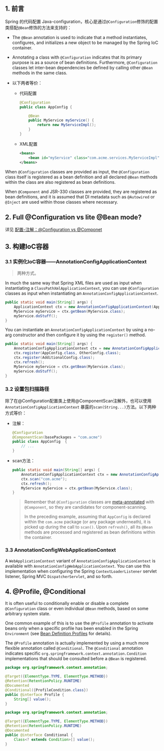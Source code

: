 ## 1. 前言

Spring 的代码配置 Java-configuration，核心是通过`@Configuration`修饰的配置类搭配`@Bean`修饰的方法来支持的：

- The `@Bean` annotation is used to indicate that a method instantiates, configures, and initializes a new object to be managed by the Spring IoC container.

- Annotating a class with `@Configuration` indicates that its primary purpose is as a source of bean definitions. Furthermore, `@Configuration` classes let inter-bean dependencies be defined by calling other `@Bean` methods in the same class.

- 以下两者等价：

    - 代码配置

        ```java
        @Configuration
        public class AppConfig {
        
            @Bean
            public MyService myService() {
                return new MyServiceImpl();
            }
        }
        ```

    - XML配置

        ```xml
        <beans>
            <bean id="myService" class="com.acme.services.MyServiceImpl"/>
        </beans>
        ```

When `@Configuration` classes are provided as input, the `@Configuration` class itself is registered as a bean definition and all declared `@Bean` methods within the class are also registered as bean definitions.

When `@Component` and JSR-330 classes are provided, they are registered as bean definitions, and it is assumed that DI metadata such as `@Autowired` or `@Inject` are used within those classes where necessary.

## 2. Full @Configuration vs lite @Bean mode?

详见 [配置-注解：@Configuration vs @Componet](/JavaWeb/Spring/配置-注解?id=configuration-vs-componet.md)

## 3. 构建IoC容器

### 3.1 实例化IoC容器——AnnotationConfigApplicationContext

> 两种方式。

In much the same way that Spring XML files are used as input when instantiating a `ClassPathXmlApplicationContext`, you can use `@Configuration` classes as input when instantiating an `AnnotationConfigApplicationContext`.

```java
public static void main(String[] args) {
    ApplicationContext ctx = new AnnotationConfigApplicationContext(AppConfig.class);
    MyService myService = ctx.getBean(MyService.class);
    myService.doStuff();
}
```

You can instantiate an `AnnotationConfigApplicationContext` by using a no-arg constructor and then configure it by using the `register()` method.

```java
public static void main(String[] args) {
    AnnotationConfigApplicationContext ctx = new AnnotationConfigApplicationContext();
    ctx.register(AppConfig.class, OtherConfig.class);
    ctx.register(AdditionalConfig.class);
    ctx.refresh();
    MyService myService = ctx.getBean(MyService.class);
    myService.doStuff();
}
```

### 3.2 设置包扫描路径

除了在@Configuration配置类上使用@ComponentScan注解外，也可以使用 `AnnotationConfigApplicationContext` 暴露的`scan(String...)`方法。以下两种方式等价：

- 注解：

    ```java
    @Configuration
    @ComponentScan(basePackages = "com.acme") 
    public class AppConfig  {
        // ...
    }
    ```

- scan方法：

    ```java
    public static void main(String[] args) {
        AnnotationConfigApplicationContext ctx = new AnnotationConfigApplicationContext();
        ctx.scan("com.acme");
        ctx.refresh();
        MyService myService = ctx.getBean(MyService.class);
    }
    ```

    > Remember that `@Configuration` classes are [meta-annotated](https://docs.spring.io/spring-framework/docs/current/reference/html/core.html#beans-meta-annotations) with `@Component`, so they are candidates for component-scanning. 
    >
    > In the preceding example, assuming that `AppConfig` is declared within the `com.acme` package (or any package underneath), it is picked up during the call to `scan()`. Upon `refresh()`, all its `@Bean` methods are processed and registered as bean definitions within the container.

### 3.3 AnnotationConfigWebApplicationContext

A `WebApplicationContext` variant of `AnnotationConfigApplicationContext` is available with `AnnotationConfigWebApplicationContext`. You can use this implementation when configuring the Spring `ContextLoaderListener` servlet listener, Spring MVC `DispatcherServlet`, and so forth.



## 4. @Profile, @Conditional

It is often useful to conditionally enable or disable a complete `@Configuration` class or even individual `@Bean` methods, based on some arbitrary system state. 

One common example of this is to use the `@Profile` annotation to activate beans only when a specific profile has been enabled in the Spring `Environment` (see [Bean Definition Profiles](https://docs.spring.io/spring-framework/docs/current/reference/html/core.html#beans-definition-profiles) for details).

The `@Profile` annotation is actually implemented by using a much more flexible annotation called `@Conditional`. The `@Conditional` annotation indicates specific `org.springframework.context.annotation.Condition` implementations that should be consulted before a `@Bean` is registered.

```java
package org.springframework.context.annotation;

@Target({ElementType.TYPE, ElementType.METHOD})
@Retention(RetentionPolicy.RUNTIME)
@Documented
@Conditional({ProfileCondition.class})
public @interface Profile {
    String[] value();
}
```

```java
package org.springframework.context.annotation;

@Target({ElementType.TYPE, ElementType.METHOD})
@Retention(RetentionPolicy.RUNTIME)
@Documented
public @interface Conditional {
    Class<? extends Condition>[] value();
}
```

